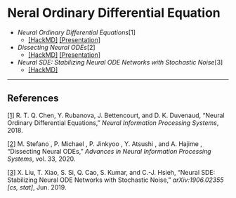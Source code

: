 # Neral Ordinary Differential Equation

+ *Neural Ordinary Differential Equations*[1]
   + [[HackMD]](https://hackmd.io/@Chieh997/BygEi-iaY) [[Presentation]](https://hackmd.io/@Chieh997/2017NODEs)
+ *Dissecting Neural ODEs*[2]
   + [[HackMD]](https://hackmd.io/@Chieh997/rJqo7jKaK) [[Presentation]](https://hackmd.io/@Chieh997/2020DissNODEs)
+ *Neural SDE: Stabilizing Neural ODE Networks with Stochastic Noise*[3]
   + [[HackMD]](https://hackmd.io/@Chieh997/SJrX-pcTF)




---
## References
[[1]](https://arxiv.org/abs/1806.07366) R. T. Q. Chen, Y. Rubanova, J. Bettencourt, and D. K. Duvenaud, “Neural Ordinary Differential Equations,” *Neural Information Processing Systems*, 2018. 

[[2]](https://arxiv.org/abs/2002.08071) M. Stefano , P. Michael , P. Jinkyoo , Y. Atsushi , and A. Hajime , “Dissecting Neural ODEs,” *Advances in Neural Information Processing Systems*, vol. 33, 2020.‌

[[3]](https://arxiv.org/abs/1906.02355) X. Liu, T. Xiao, S. Si, Q. Cao, S. Kumar, and C.-J. Hsieh, “Neural SDE: Stabilizing Neural ODE Networks with Stochastic Noise,” *arXiv:1906.02355 [cs, stat]*, Jun. 2019.
